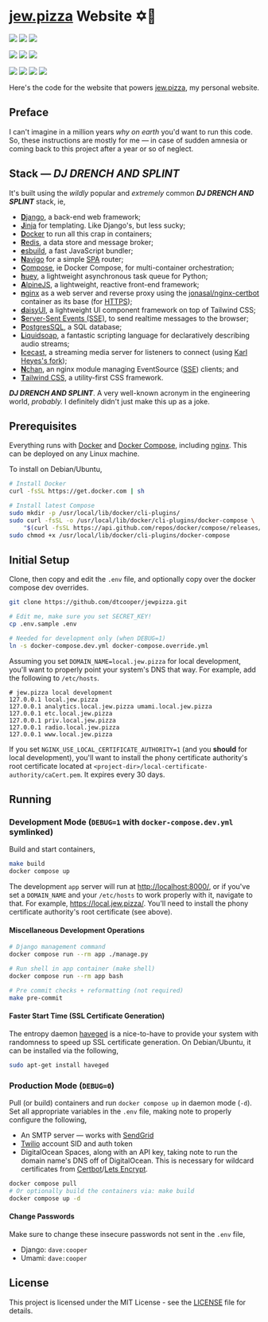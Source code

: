 # [jew.pizza][jewpizza-url] Website ✡️🍕

[![][jewpizza-badge]][jewpizza-url]
[![][license-badge]][license-url]
[![][hurd-badge]][hurd-url]

[![][build-badge]][build-url]
[![][last-commit-badge]][last-commit-url]
[![][stars-badge]][stars-url]

[![][app-container-badge]][app-container-url]
[![][radio-container-badge]][radio-container-url]
[![][nginx-container-badge]][nginx-container-url]
[![][icecast-container-badge]][icecast-container-url]

Here's the code for the website that powers [jew.pizza][jewpizza-url], my
personal website.


## Preface

I can't imagine in a million years _why on earth_ you'd want to run this code.
So, these instructions are mostly for me &mdash; in case of sudden amnesia or
coming back to this project after a year or so of neglect.


## Stack &mdash; **_DJ DRENCH AND SPLINT_**

It's built using the _wildly_ popular and _extremely_ common
**_DJ DRENCH AND SPLINT_** stack, ie,

* [**D**jango][django-url], a back-end web framework;
* [**J**inja][jinja-url] for templating. Like Django's, but less sucky;
* [**D**ocker][docker-url] to run all this crap in containers;
* [**R**edis][redis-url], a data store and message broker;
* [**e**sbuild][esbuild-url], a fast JavaScript bundler;
* [**N**avigo][navigo-url] for a simple [SPA][spa-url] router;
* [**C**ompose][docker-compose-url], ie Docker Compose, for multi-container
    orchestration;
* [**h**uey][huey-url], a lightweight asynchronous task queue for Python;
* [**A**lpineJS][alpinejs-url], a lightweight, reactive front-end framework;
* [**n**ginx][nginx-url] as a web server and reverse proxy using the
    [jonasal/nginx-certbot][nginx-certbot-url] container as its base (for
    [HTTPS][https-url]);
* [**d**aisyUI][daisyui-url], a lightweight UI component framework on
    top of Tailwind CSS;
* [**S**erver-Sent Events (SSE)][sse-url], to send realtime messages to the
    browser;
* [**P**ostgresSQL][postgres-url], a SQL database;
* [**L**iquidsoap][liquidsoap-url], a fantastic scripting language for
    declaratively describing audio streams;
* [**I**cecast][icecast-url], a streaming media server for listeners to connect
    (using [Karl Heyes's fork][icecast-kh-url]);
* [**N**chan][nchan-url], an nginx module managing EventSource ([SSE][sse-url])
    clients; and
* [**T**ailwind CSS][tailwind-url], a utility-first CSS framework.

**_DJ DRENCH AND SPLINT_**. A very well-known acronym in the engineering world,
_probably._ I definitely didn't just make this up as a joke.


## Prerequisites

Everything runs with [Docker][docker-url] and
[Docker Compose][docker-compose-url], including [nginx][nginx-url]. This can be
deployed on any Linux machine.

To install on Debian/Ubuntu,

```bash
# Install Docker
curl -fsSL https://get.docker.com | sh

# Install latest Compose
sudo mkdir -p /usr/local/lib/docker/cli-plugins/
sudo curl -fsSL -o /usr/local/lib/docker/cli-plugins/docker-compose \
    "$(curl -fsSL https://api.github.com/repos/docker/compose/releases/latest | grep browser_download_url | cut -d '"' -f 4 | grep -i "$(uname -s)-$(arch)$")"
sudo chmod +x /usr/local/lib/docker/cli-plugins/docker-compose
```


## Initial Setup
Clone, then copy and edit the `.env` file, and optionally copy over the docker
compose dev overrides.

```bash
git clone https://github.com/dtcooper/jewpizza.git

# Edit me, make sure you set SECRET_KEY!
cp .env.sample .env

# Needed for development only (when DEBUG=1)
ln -s docker-compose.dev.yml docker-compose.override.yml
```

Assuming you set `DOMAIN_NAME=local.jew.pizza` for local development, you'll
want to properly point your system's DNS that way. For example, add the following
to `/etc/hosts`.

```
# jew.pizza local development
127.0.0.1 local.jew.pizza
127.0.0.1 analytics.local.jew.pizza umami.local.jew.pizza
127.0.0.1 etc.local.jew.pizza
127.0.0.1 priv.local.jew.pizza
127.0.0.1 radio.local.jew.pizza
127.0.0.1 www.local.jew.pizza
```

If you set `NGINX_USE_LOCAL_CERTIFICATE_AUTHORITY=1` (and you **should** for
local development), you'll want to install the phony certificate authority's
root certificate located at `<project-dir>/local-certificate-authority/caCert.pem`.
It expires every 30 days.


## Running

### Development Mode (`DEBUG=1` with `docker-compose.dev.yml` symlinked)

Build and start containers,

```bash
make build
docker compose up
```

The development `app` server will run at <http://localhost:8000/>, or if you've
set a `DOMAIN_NAME` and your `/etc/hosts` to work properly with it, navigate to
that. For example, <https://local.jew.pizza/>. You'll need to install the phony
certificate authority's root certificate (see above).


#### Miscellaneous Development Operations

```bash
# Django management command
docker compose run --rm app ./manage.py

# Run shell in app container (make shell)
docker compose run --rm app bash

# Pre commit checks + reformatting (not required)
make pre-commit
```

#### Faster Start Time (SSL Certificate Generation)

The entropy daemon [haveged][haveged-url] is a nice-to-have to provide your
system with randomness to speed up SSL certificate generation. On Debian/Ubuntu,
it can be installed via the following,

```bash
sudo apt-get install haveged
```


### Production Mode (`DEBUG=0`)

Pull (or build) containers and run `docker compose up` in daemon mode (`-d`).
Set all appropriate variables in the `.env` file, making note to properly
configure the following,

* An SMTP server &mdash; works with [SendGrid][sendgrid-url]
* [Twilio][twilio-url] account SID and auth token
* DigitalOcean Spaces, along with an API key, taking note to run the domain
    name's DNS off of DigitalOcean. This is necessary for wildcard certificates
    from [Certbot][certbot-url]/[Lets Encrypt][letsencrypt-url].

```bash
docker compose pull
# Or optionally build the containers via: make build
docker compose up -d
```

#### Change Passwords

Make sure to change these insecure passwords not sent in the `.env` file,

* Django: `dave:cooper`
* Umami: `dave:cooper`


## License

This project is licensed under the MIT License - see the [LICENSE][license-url] file
for details.


[app-container-badge]: https://img.shields.io/docker/image-size/dtcooper/jewpizza-app/latest?label=app&logo=docker&logoColor=ffffff&style=flat-square
[app-container-url]: https://hub.docker.com/r/dtcooper/jewpizza-app
[icecast-container-badge]: https://img.shields.io/docker/image-size/dtcooper/jewpizza-icecast/latest?label=icecast&logo=docker&logoColor=ffffff&style=flat-square
[icecast-container-url]: https://hub.docker.com/r/dtcooper/jewpizza-icecast
[nginx-container-badge]: https://img.shields.io/docker/image-size/dtcooper/jewpizza-nginx/latest?label=nginx&logo=docker&logoColor=ffffff&style=flat-square
[nginx-container-url]: https://hub.docker.com/r/dtcooper/jewpizza-nginx
[radio-container-badge]: https://img.shields.io/docker/image-size/dtcooper/jewpizza-radio/latest?label=radio&logo=docker&logoColor=ffffff&style=flat-square
[radio-container-url]: https://hub.docker.com/r/dtcooper/jewpizza-radio

[jewpizza-badge]: https://img.shields.io/badge/%E2%9C%A1%EF%B8%8F%F0%9F%8D%95%20jew.pizza-website%20%F0%9F%8D%95%E2%9C%A1%EF%B8%8F-informational?style=flat-square
[jewpizza-url]: https://jew.pizza/
[build-badge]: https://img.shields.io/github/workflow/status/dtcooper/jewpizza/Build%20and%20Deploy?label=build%20%26%20deploy&logo=github&style=flat-square
[build-url]: https://github.com/dtcooper/jewpizza/actions/workflows/docker-build.yml
[hurd-badge]: https://img.shields.io/badge/GNU%20hurd-incompatable-critical?logo=gnu&logoColor=white&style=flat-square
[hurd-url]: https://github.com/dtcooper/jewpizza/issues/1
[last-commit-badge]: https://img.shields.io/github/last-commit/dtcooper/jewpizza/main?logo=github&style=flat-square
[last-commit-url]: https://github.com/dtcooper/jewpizza/commits/main
[license-badge]: https://img.shields.io/github/license/dtcooper/jewpizza?style=flat-square&color=success
[license-url]: https://github.com/dtcooper/jewpizza/blob/main/LICENSE
[stars-badge]: https://img.shields.io/github/stars/dtcooper/jewpizza?logo=github&style=flat-square
[stars-url]: https://github.com/dtcooper/jewpizza/stargazers

[alpinejs-url]: https://alpinejs.dev/
[certbot-url]: https://certbot.eff.org/
[daisyui-url]: https://daisyui.com/
[django-url]: https://www.djangoproject.com/
[docker-compose-url]: https://docs.docker.com/compose/
[docker-url]: https://www.docker.com/
[esbuild-url]: https://esbuild.github.io/
[haveged-url]: https://www.issihosts.com/haveged/
[https-url]: https://en.wikipedia.org/wiki/HTTPS
[huey-url]: https://huey.readthedocs.io/
[icecast-kh-url]: https://github.com/karlheyes/icecast-kh
[icecast-url]: https://icecast.org/
[jinja-url]: https://jinja.palletsprojects.com/
[letsencrypt-url]: https://letsencrypt.org/
[liquidsoap-url]: https://www.liquidsoap.info/
[navigo-url]: https://github.com/krasimir/navigo
[nchan-url]: https://nchan.io/
[nginx-certbot-url]: https://github.com/JonasAlfredsson/docker-nginx-certbot/
[nginx-url]: https://www.nginx.com/
[postgres-url]: https://www.postgresql.org/
[redis-url]: https://redis.io/
[sendgrid-url]: https://sendgrid.com/
[spa-url]: https://en.wikipedia.org/wiki/Single-page_application
[sse-url]: https://en.wikipedia.org/wiki/Server-sent_events
[tailwind-url]: https://tailwindcss.com/
[twilio-url]: https://www.twilio.com/
